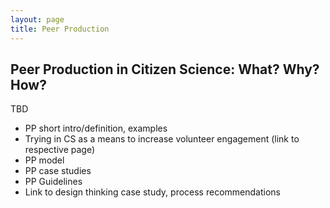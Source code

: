 ```yaml
---
layout: page
title: Peer Production
---
```


<h2>Peer Production in Citizen Science: What? Why? How?</h2>
<p>TBD</p>

* PP short intro/definition, examples
* Trying in CS as a means to increase volunteer engagement (link to respective page)
* PP model
* PP case studies
* PP Guidelines
* Link to design thinking case study, process recommendations